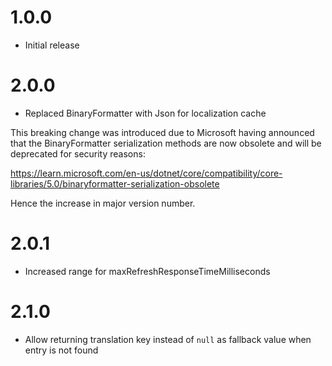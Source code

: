 # 1.0.0

* Initial release

# 2.0.0

* Replaced BinaryFormatter with Json for localization cache

This breaking change was introduced due to Microsoft having announced that the BinaryFormatter serialization methods are now obsolete and will be deprecated for security reasons:

https://learn.microsoft.com/en-us/dotnet/core/compatibility/core-libraries/5.0/binaryformatter-serialization-obsolete

Hence the increase in major version number.

# 2.0.1

* Increased range for maxRefreshResponseTimeMilliseconds

# 2.1.0

* Allow returning translation key instead of `null` as fallback value when entry is not found
